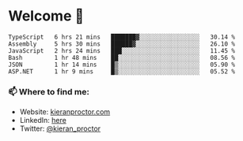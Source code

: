 # Welcome 🦘

<!--START_SECTION:waka-->

```text
TypeScript   6 hrs 21 mins   ███████▓░░░░░░░░░░░░░░░░░   30.14 %
Assembly     5 hrs 30 mins   ██████▓░░░░░░░░░░░░░░░░░░   26.10 %
JavaScript   2 hrs 24 mins   ███░░░░░░░░░░░░░░░░░░░░░░   11.45 %
Bash         1 hr 48 mins    ██░░░░░░░░░░░░░░░░░░░░░░░   08.56 %
JSON         1 hr 14 mins    █▒░░░░░░░░░░░░░░░░░░░░░░░   05.90 %
ASP.NET      1 hr 9 mins     █▒░░░░░░░░░░░░░░░░░░░░░░░   05.52 %
```

<!--END_SECTION:waka-->

### 📫 Where to find me:

-   Website: [kieranproctor.com](https://kieranproctor.com/)
-   LinkedIn: [here](https://www.linkedin.com/in/kieran-proctor-086b5a159/)
-   Twitter: [@kieran_proctor](https://twitter.com/kieran_proctor)

